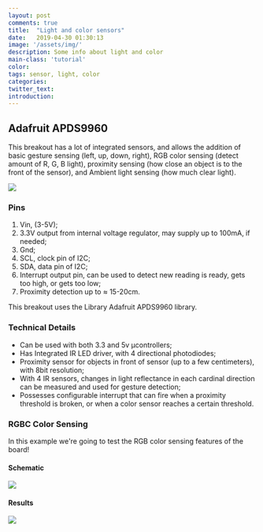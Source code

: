 ```yaml
---
layout: post
comments: true
title:  "Light and color sensors"
date:   2019-04-30 01:30:13
image: '/assets/img/'
description: Some info about light and color
main-class: 'tutorial'
color:
tags: sensor, light, color
categories:
twitter_text:
introduction:
---
```


## Adafruit APDS9960

This breakout has a lot of integrated sensors, and allows the addition of basic gesture sensing (left, up, down, right), RGB color sensing (detect amount of R, G, B light), proximity sensing (how close an object is to the front of the sensor), and Ambient light sensing (how much clear light).

![](/lab/assets/img/posts/apds99603_1.png)

### Pins
1. Vin, (3-5V);
2. 3.3V output from internal voltage regulator, may supply up to 100mA, if needed;
3. Gnd;
4. SCL, clock pin of I2C;
5. SDA, data pin of I2C;
6. Interrupt output pin, can be used to detect new reading is ready, gets too high, or gets too low;
7. Proximity detection up to ≈ 15-20cm.

This breakout uses the Library Adafruit APDS9960 library.

### Technical Details
* Can be used with both 3.3 and 5v µcontrollers;
* Has Integrated IR LED driver, with 4 directional photodiodes;
* Proximity sensor for objects in front of sensor (up to a few centimeters), with 8bit resolution;
* With 4 IR sensors, changes in light reflectance in each cardinal direction can be measured and used for gesture detection;
* Possesses configurable interrupt that can fire when a proximity threshold is broken, or when a color sensor reaches a certain threshold.


### RGBC Color Sensing
In this example we're going to test the RGB color sensing features of the board!

#### Schematic
![](/lab/assets/img/posts/apds99603_1.png)

#### Results
![](/lab/assets/img/posts/apds99603_2.gif)
